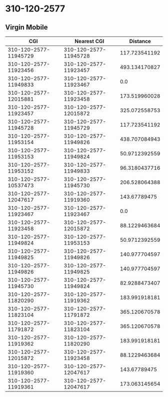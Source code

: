 # 310-120-2577
## Virgin Mobile


| CGI | Nearest CGI | Distance |
|-----|-------------|----------|
| 310-120-2577-11945729 | 310-120-2577-11945728 | 117.723541192 |
| 310-120-2577-11923456 | 310-120-2577-11923457 | 493.134170827 |
| 310-120-2577-11949833 | 310-120-2577-11923467 | 0.0 |
| 310-120-2577-12015881 | 310-120-2577-11923458 | 173.519960028 |
| 310-120-2577-11923457 | 310-120-2577-12015872 | 325.072558753 |
| 310-120-2577-11945728 | 310-120-2577-11945729 | 117.723541192 |
| 310-120-2577-11953154 | 310-120-2577-11949826 | 438.707084943 |
| 310-120-2577-11953153 | 310-120-2577-11949824 | 50.9712392559 |
| 310-120-2577-11953152 | 310-120-2577-11949833 | 96.3180437716 |
| 310-120-2577-10537473 | 310-120-2577-11945730 | 206.528064388 |
| 310-120-2577-12047617 | 310-120-2577-11919360 | 143.67789475 |
| 310-120-2577-11923467 | 310-120-2577-11923467 | 0.0 |
| 310-120-2577-11923458 | 310-120-2577-12015872 | 88.1229463684 |
| 310-120-2577-11949824 | 310-120-2577-11953153 | 50.9712392559 |
| 310-120-2577-11949825 | 310-120-2577-11949826 | 140.977704597 |
| 310-120-2577-11949826 | 310-120-2577-11949825 | 140.977704597 |
| 310-120-2577-11945730 | 310-120-2577-11949824 | 82.9288473407 |
| 310-120-2577-11820290 | 310-120-2577-11919362 | 183.991918181 |
| 310-120-2577-11823104 | 310-120-2577-11791872 | 365.120670578 |
| 310-120-2577-11791872 | 310-120-2577-11823104 | 365.120670578 |
| 310-120-2577-11919362 | 310-120-2577-11820290 | 183.991918181 |
| 310-120-2577-12015872 | 310-120-2577-11923458 | 88.1229463684 |
| 310-120-2577-11919360 | 310-120-2577-12047617 | 143.67789475 |
| 310-120-2577-11919361 | 310-120-2577-12047617 | 173.063145654 |
